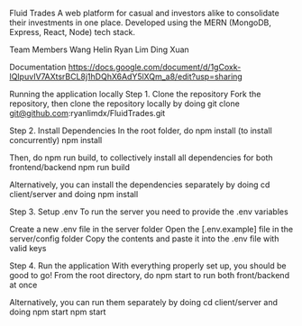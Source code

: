 Fluid Trades
A web platform for casual and investors alike to consolidate their investments in one place. Developed using the MERN (MongoDB, Express, React, Node) tech stack.

Team Members
Wang Helin
Ryan Lim Ding Xuan

Documentation
https://docs.google.com/document/d/1gCoxk-lQIpuvIV7AXtsrBCL8j1hDQhX6AdY5lXQm_a8/edit?usp=sharing 

Running the application locally
Step 1. Clone the repository
Fork the repository, then clone the repository locally by doing
  git clone git@github.com:ryanlimdx/FluidTrades.git
  
Step 2. Install Dependencies
In the root folder, do npm install (to install concurrently)
  npm install

Then, do npm run build, to collectively install all dependencies for both frontend/backend
  npm run build

Alternatively, you can install the dependencies separately by doing cd client/server and doing npm install

Step 3. Setup .env
To run the server you need to provide the .env variables

Create a new .env file in the server folder
Open the [.env.example] file in the server/config folder
Copy the contents and paste it into the .env file with valid keys

Step 4. Run the application
With everything properly set up, you should be good to go! From the root directory, do npm start to run both front/backend at once

Alternatively, you can run them separately by doing cd client/server and doing npm start
  npm start
